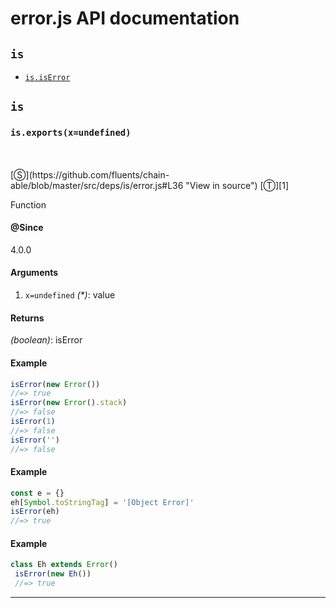 # error.js API documentation

<!-- div class="toc-container" -->

<!-- div -->

## `is`
* <a href="#is-prototype-isError"  data-meta="exports x undefined"  data-call="exports x undefined"  data-category="Methods"  data-description="Function"  data-name="isError"  data-member="is"  data-all="meta exports x undefined call exports x undefined category Methods description Function name isError member is see notes todos klassProps" >`is.isError`</a>

<!-- /div -->

<!-- /div -->

<!-- div class="doc-container" -->

<!-- div -->

## `is`

<!-- div -->

<h3 id="is-prototype-isError" data-member="is" data-category="Methods" data-name="isError"><code>is.exports(x=undefined)</code></h3>
<br>
<br>
[&#x24C8;](https://github.com/fluents/chain-able/blob/master/src/deps/is/error.js#L36 "View in source") [&#x24C9;][1]

Function


#### @Since
4.0.0

#### Arguments
1. `x=undefined` *(&#42;)*: value

#### Returns
*(boolean)*: isError

#### Example
```js
isError(new Error())
//=> true
isError(new Error().stack)
//=> false
isError(1)
//=> false
isError('')
//=> false

```
#### Example
```js
const e = {}
eh[Symbol.toStringTag] = '[Object Error]'
isError(eh)
//=> true

```
#### Example
```js
class Eh extends Error()
 isError(new Eh())
 //=> true
```
---

<!-- /div -->

<!-- /div -->

<!-- /div -->

 [1]: #is "Jump back to the TOC."
